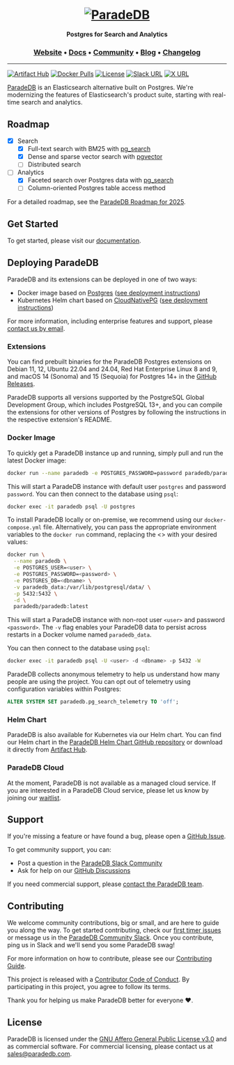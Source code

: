 <h1 align="center">
  <a href="https://paradedb.com"><img src="docs/logo/readme.svg" alt="ParadeDB"></a>
<br>
</h1>

<p align="center">
  <b>Postgres for Search and Analytics</b> <br />
</p>

<h3 align="center">
  <a href="https://paradedb.com">Website</a> &bull;
  <a href="https://docs.paradedb.com">Docs</a> &bull;
  <a href="https://join.slack.com/t/paradedbcommunity/shared_invite/zt-2lkzdsetw-OiIgbyFeiibd1DG~6wFgTQ">Community</a> &bull;
  <a href="https://paradedb.com/blog/">Blog</a> &bull;
  <a href="https://docs.paradedb.com/changelog/">Changelog</a>
</h3>

---

[![Artifact Hub](https://img.shields.io/endpoint?url=https://artifacthub.io/badge/repository/paradedb)](https://artifacthub.io/packages/search?repo=paradedb)
[![Docker Pulls](https://img.shields.io/docker/pulls/paradedb/paradedb)](https://hub.docker.com/r/paradedb/paradedb)
[![License](https://img.shields.io/github/license/paradedb/paradedb?color=blue)](https://github.com/paradedb/paradedb?tab=AGPL-3.0-1-ov-file#readme)
[![Slack URL](https://img.shields.io/badge/Join%20Slack-purple?logo=slack&link=https%3A%2F%2Fjoin.slack.com%2Ft%2Fparadedbcommunity%2Fshared_invite%2Fzt-2lkzdsetw-OiIgbyFeiibd1DG~6wFgTQ)](https://join.slack.com/t/paradedbcommunity/shared_invite/zt-2lkzdsetw-OiIgbyFeiibd1DG~6wFgTQ)
[![X URL](https://img.shields.io/twitter/url?url=https%3A%2F%2Ftwitter.com%2Fparadedb&label=Follow%20%40paradedb)](https://x.com/paradedb)

[ParadeDB](https://paradedb.com) is an Elasticsearch alternative built on Postgres. We're modernizing the features of Elasticsearch's product suite, starting with real-time search and analytics.

## Roadmap

- [x] Search
  - [x] Full-text search with BM25 with [pg_search](https://github.com/paradedb/paradedb/tree/dev/pg_search#overview)
  - [x] Dense and sparse vector search with [pgvector](https://github.com/pgvector/pgvector#pgvector)
  - [ ] Distributed search
- [ ] Analytics
  - [x] Faceted search over Postgres data with [pg_search](https://github.com/paradedb/paradedb/tree/dev/pg_search#overview)
  - [ ] Column-oriented Postgres table access method

For a detailed roadmap, see the [ParadeDB Roadmap for 2025](https://github.com/orgs/paradedb/discussions/2041).

## Get Started

To get started, please visit our [documentation](https://docs.paradedb.com).

## Deploying ParadeDB

ParadeDB and its extensions can be deployed in one of two ways:

- Docker image based on [Postgres](https://hub.docker.com/_/postgres) ([see deployment instructions](https://docs.paradedb.com/deploy/aws))
- Kubernetes Helm chart based on [CloudNativePG](https://artifacthub.io/packages/helm/cloudnative-pg/cloudnative-pg) ([see deployment instructions](https://docs.paradedb.com/deploy/helm))

For more information, including enterprise features and support, please [contact us by email](mailto:sales@paradedb.com).

### Extensions

You can find prebuilt binaries for the ParadeDB Postgres extensions on Debian 11, 12, Ubuntu 22.04 and 24.04, Red Hat Enterprise Linux 8 and 9, and macOS 14 (Sonoma) and 15 (Sequoia) for Postgres 14+ in the [GitHub Releases](https://github.com/paradedb/paradedb/releases/latest).

ParadeDB supports all versions supported by the PostgreSQL Global Development Group, which includes PostgreSQL 13+, and you can compile the extensions for other versions of Postgres by following the instructions in the respective extension's README.

### Docker Image

To quickly get a ParadeDB instance up and running, simply pull and run the latest Docker image:

```bash
docker run --name paradedb -e POSTGRES_PASSWORD=password paradedb/paradedb
```

This will start a ParadeDB instance with default user `postgres` and password `password`. You can then connect to the database using `psql`:

```bash
docker exec -it paradedb psql -U postgres
```

To install ParadeDB locally or on-premise, we recommend using our `docker-compose.yml` file. Alternatively, you can pass the appropriate environment variables to the `docker run` command, replacing the <> with your desired values:

```bash
docker run \
  --name paradedb \
  -e POSTGRES_USER=<user> \
  -e POSTGRES_PASSWORD=<password> \
  -e POSTGRES_DB=<dbname> \
  -v paradedb_data:/var/lib/postgresql/data/ \
  -p 5432:5432 \
  -d \
  paradedb/paradedb:latest
```

This will start a ParadeDB instance with non-root user `<user>` and password `<password>`. The `-v` flag enables your ParadeDB data to persist across restarts in a Docker volume named `paradedb_data`.

You can then connect to the database using `psql`:

```bash
docker exec -it paradedb psql -U <user> -d <dbname> -p 5432 -W
```

ParadeDB collects anonymous telemetry to help us understand how many people are using the project. You can opt out of telemetry using configuration variables within Postgres:

```sql
ALTER SYSTEM SET paradedb.pg_search_telemetry TO 'off';
```

### Helm Chart

ParadeDB is also available for Kubernetes via our Helm chart. You can find our Helm chart in the [ParadeDB Helm Chart GitHub repository](https://github.com/paradedb/charts) or download it directly from [Artifact Hub](https://artifacthub.io/packages/helm/paradedb/paradedb).

### ParadeDB Cloud

At the moment, ParadeDB is not available as a managed cloud service. If you are interested in a ParadeDB Cloud service, please let us know by joining our [waitlist](https://form.typeform.com/to/jHkLmIzx).

## Support

If you're missing a feature or have found a bug, please open a
[GitHub Issue](https://github.com/paradedb/paradedb/issues/new/choose).

To get community support, you can:

- Post a question in the [ParadeDB Slack Community](https://join.slack.com/t/paradedbcommunity/shared_invite/zt-2lkzdsetw-OiIgbyFeiibd1DG~6wFgTQ)
- Ask for help on our [GitHub Discussions](https://github.com/paradedb/paradedb/discussions)

If you need commercial support, please [contact the ParadeDB team](mailto:sales@paradedb.com).

## Contributing

We welcome community contributions, big or small, and are here to guide you along
the way. To get started contributing, check our [first timer issues](https://github.com/paradedb/paradedb/labels/good%20first%20issue)
or message us in the [ParadeDB Community Slack](https://join.slack.com/t/paradedbcommunity/shared_invite/zt-2lkzdsetw-OiIgbyFeiibd1DG~6wFgTQ). Once you contribute, ping us in Slack and we'll send you some ParadeDB swag!

For more information on how to contribute, please see our
[Contributing Guide](/CONTRIBUTING.md).

This project is released with a [Contributor Code of Conduct](/CODE_OF_CONDUCT.md).
By participating in this project, you agree to follow its terms.

Thank you for helping us make ParadeDB better for everyone :heart:.

## License

ParadeDB is licensed under the [GNU Affero General Public License v3.0](LICENSE) and as commercial software. For commercial licensing, please contact us at [sales@paradedb.com](mailto:sales@paradedb.com).
